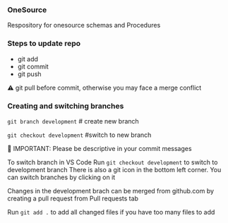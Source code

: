 ### OneSource
Respository for onesource schemas and Procedures

### Steps to update repo
* git add
* git commit
* git push

⚠️ git pull before commit, otherwise you may face a merge conflict

### Creating and switching branches
`git branch development` # create new branch

`git checkout development` #switch to new branch

🚨 IMPORTANT: Please be descriptive in your commit messages

To switch branch in VS Code
Run `git checkout development` to switch to development branch
There is also a git icon in the bottom left corner. You can switch branches by clicking on it

Changes in the development brach can be merged from github.com by creating a pull request from Pull requests tab

Run `git add .` to add all changed files if you have too many files to add
